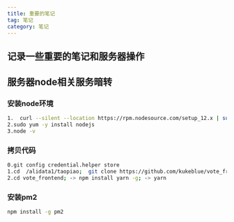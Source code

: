 ```yaml
---
title: 重要的笔记
tag: 笔记
category: 笔记
---
```


## 记录一些重要的笔记和服务器操作

## 服务器node相关服务暗转

### 安装node环境

``` bash
1.  curl --silent --location https://rpm.nodesource.com/setup_12.x | sudo bash -
2.sudo yum -y install nodejs
3.node -v
```

### 拷贝代码

``` bash
0.git config credential.helper store
1.cd  /alidata1/taopiao;  git clone https://github.com/kukeblue/vote_frontend.git
2.cd vote_frontend; -> npm install yarn -g; -> yarn
```

### 安装pm2

``` bash
npm install -g pm2
```
